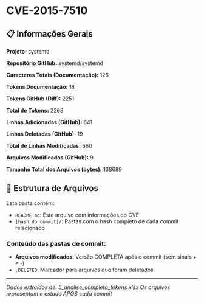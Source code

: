 # CVE-2015-7510

## 📋 Informações Gerais

**Projeto:** systemd

**Repositório GitHub:** systemd/systemd

**Caracteres Totais (Documentação):** 126

**Tokens Documentação:** 18

**Tokens GitHub (Diff):** 2251

**Total de Tokens:** 2269

**Linhas Adicionadas (GitHub):** 641

**Linhas Deletadas (GitHub):** 19

**Total de Linhas Modificadas:** 660

**Arquivos Modificados (GitHub):** 9

**Tamanho Total dos Arquivos (bytes):** 138689


## 📁 Estrutura de Arquivos

Esta pasta contém:

- `README.md`: Este arquivo com informações do CVE
- `[hash do commit]/`: Pastas com o hash completo de cada commit relacionado

### Conteúdo das pastas de commit:

- **Arquivos modificados**: Versão COMPLETA após o commit (sem sinais + e -)
- `.DELETED`: Marcador para arquivos que foram deletados

---

*Dados extraídos de: 5_analise_completa_tokens.xlsx*
*Os arquivos representam o estado APÓS cada commit*
